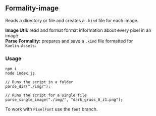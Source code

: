 ## Formality-image

Reads a directory or file and creates a `.kind` file for each image.

**Image Util:** read and format format information about every pixel in an image  
**Parse Formality:** prepares and save a `.kind` file formatted for `Kaelin.Assets.`

### Usage
```
npm i
node index.js
```

```
// Runs the script in a folder
parse_dir("./img/");

// Runs the script for a single file
parse_single_image("./img/", "dark_grass_0_z1.png");
```

To work with `PixelFont` use the `font` branch.